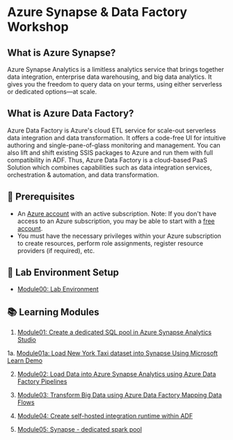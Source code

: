 # Azure Synapse & Data Factory Workshop

## What is Azure Synapse?

Azure Synapse Analytics is a limitless analytics service that brings together data integration, enterprise data warehousing, and big data analytics. It gives you the freedom to query data on your terms, using either serverless or dedicated options—at scale.

## What is Azure Data Factory?

Azure Data Factory is Azure's cloud ETL service for scale-out serverless data integration and data transformation. It offers a code-free UI for intuitive authoring and single-pane-of-glass monitoring and management. You can also lift and shift existing SSIS packages to Azure and run them with full compatibility in ADF. Thus, Azure Data Factory is a cloud-based PaaS Solution which combines capabilities such as data integration services, orchestration & automation, and data transformation.

## :thinking: Prerequisites

* An [Azure account](https://azure.microsoft.com/free/) with an active subscription. Note: If you don't have access to an Azure subscription, you may be able to start with a [free account](https://www.azure.com/free).
* You must have the necessary privileges within your Azure subscription to create resources, perform role assignments, register resource providers (if required), etc.

## :test_tube: Lab Environment Setup

* [Module00: Lab Environment](./modules/module00.md)

## :books: Learning Modules

1. [Module01: Create a dedicated SQL pool in Azure Synapse Analytics Studio](./modules/module01.md)  

1a. [Module01a: Load New York Taxi dataset into Synapse Using Microsoft Learn Demo](./modules/module01a.md)

2. [Module02: Load Data into Azure Synapse Analytics using Azure Data Factory Pipelines](./modules/module02.md)

3. [Module03: Transform Big Data using Azure Data Factory Mapping Data Flows](./modules/module03.md)

3. [Module04: Create self-hosted integration runtime within ADF](./modules/module04.md)

4. [Module05: Synapse - dedicated spark pool](./modules/module05.md)



